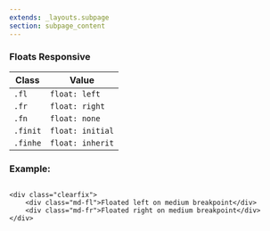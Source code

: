 ```yaml
---
extends: _layouts.subpage
section: subpage_content
---
```

<h3 class="tcg50 ft10 fw3 mb2 md-mb3 flex aic acc">Floats <a class="badge br3 bg1 tcw ft3 uppercase ls1 fw6 ml1" title="These helpers accept responsive prefixes">Responsive</a></h3>

<table class="w100 mb6 ft4 tcg60 lh2">
    <thead>
        <tr class="brdr1--bottom bcg10">
            <th class="pv1">Class</th>
            <th class="pv1">Value</th>
        </tr>
    </thead>
    <tr class="brdr1--bottom bcg10">
        <td class="pv1"><code>.fl</code></td>
        <td class="pv1"><code>float: left</code></td>
    </tr>
    <tr class="brdr1--bottom bcg10">
        <td class="pv1"><code>.fr</code></td>
        <td class="pv1"><code>float: right</code></td>
    </tr>
    <tr class="brdr1--bottom bcg10">
        <td class="pv1"><code>.fn</code></td>
        <td class="pv1"><code>float: none</code></td>
    </tr>
    <tr class="brdr1--bottom bcg10">
        <td class="pv1"><code>.finit</code></td>
        <td class="pv1"><code>float: initial</code></td>
    </tr>
    <tr class="brdr1--bottom bcg10">
        <td class="pv1"><code>.finhe</code></td>
        <td class="pv1"><code>float: inherit</code></td>
    </tr>
</table>

<h3 class="tcg50 ft6 fw3 mb2 md-mb3 flex aic acc">Example:</h3>

<pre class="mb4"><code class="language-html">
&lt;div class="clearfix"&gt;
    &lt;div class="md-fl"&gt;Floated left on medium breakpoint&lt;/div&gt;
    &lt;div class="md-fr"&gt;Floated right on medium breakpoint&lt;/div&gt;
&lt;/div&gt;
</code></pre>
